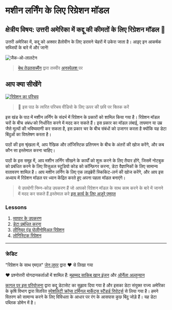 # मशीन लर्निंग के लिए रिग्रेशन मॉडल
## क्षेत्रीय विषय: उत्तरी अमेरिका में कद्दू की कीमतों के लिए रिग्रेशन मॉडल 🎃

उत्तरी अमेरिका में, कद्दू को अक्सर हैलोवीन के लिए डरावने चेहरों में उकेरा जाता है। आइए इन आकर्षक सब्जियों के बारे में और जानें!

![जैक-ओ-लालटेन](./images/jack-o-lanterns.jpg)
>   <a href="https://unsplash.com/@teutschmann?utm_source=unsplash&utm_medium=referral&utm_content=creditCopyText">बेथ तेउतसच्मैंन</a> द्वारा तस्वीर  <a href="https://unsplash.com/s/photos/jack-o-lanterns?utm_source=unsplash&utm_medium=referral&utm_content=creditCopyText">अनस्पेलश </a> पर
  
## आप क्या सीखेंगे

[![रिग्रेशन का परिचय](https://img.youtube.com/vi/5QnJtDad4iQ/0.jpg)](https://youtu.be/5QnJtDad4iQ "रिग्रेशन परिचय वीडियो - देखने के लिए क्लिक करें!")
> 🎥 इस पाठ के त्वरित परिचय वीडियो के लिए ऊपर की छवि पर क्लिक करें

इस खंड के पाठ में मशीन लर्निंग के संदर्भ में रिग्रेशन के प्रकारों को शामिल किया गया है। रिग्रेशन मॉडल चरों के बीच _संबंध_ को निर्धारित करने में मदद कर सकते हैं। इस प्रकार का मॉडल लंबाई, तापमान या उम्र जैसे मूल्यों की भविष्यवाणी कर सकता है, इस प्रकार चर के बीच संबंधों को उजागर करता है क्योंकि यह डेटा बिंदुओं का विश्लेषण करता है।

पाठों की इस श्रृंखला में, आप रैखिक और लॉजिस्टिक प्रतिगमन के बीच के अंतरों की खोज करेंगे, और कब कौन सा इस्तेमाल करना चाहिए।

पाठों के इस समूह में, आप मशीन लर्निंग सीखने के कार्यों को शुरू करने के लिए तैयार होंगे, जिसमें नोटबुक को प्रबंधित करने के लिए विजुअल स्टूडियो कोड को कॉन्फ़िगर करना, डेटा वैज्ञानिकों के लिए सामान्य वातावरण शामिल है। आप मशीन लर्निंग के लिए एक लाइब्रेरी स्किकिट-लर्न की खोज करेंगे, और आप इस अध्याय में रिग्रेशन मॉडल पर ध्यान केंद्रित करते हुए अपना पहला मॉडल बनाएंगे।

>ये उपयोगी निम्न-कोड उपकरण हैं जो आपको रिग्रेशन मॉडल के साथ काम करने के बारे में जानने में मदद कर सकते हैं.इस्तेमाल करे [इस कार्य के लिए अज़ूरे एमएल](https://docs.microsoft.com/learn/modules/create-regression-model-azure-machine-learning-designer/?WT.mc_id=academic-15963-cxa)

### Lessons

1. [व्यापार के उपकरण](1-Tools/README.md)
2. [डेटा प्रबंधित करना](2-Data/README.md)
3. [लीनियर एंड पोलीनोमिअल रिग्रेशन](3-Linear/README.md)
4. [लोगिस्टिक रिग्रेशन](4-Logistic/README.md)

---
### क्रेडिट

"रिग्रेशन के साथ एमएल"  [जेन लूपर](https://twitter.com/jenlooper) द्वारा ♥ से लिखा गया

♥️ प्रश्नोत्तरी योगदानकर्ताओं में शामिल हैं: [मुहम्मद साकिब खान इंजन](https://twitter.com/Sakibinan) और [ऑर्नेला अल्तुन्यान](https://twitter.com/ornelladotcom)

[कागल पर इस परियोजना](https://www.kaggle.com/usda/a-year-of-pumpkin-prices) द्वारा कद्दू डेटासेट का सुझाव दिया गया है और इसका डेटा संयुक्त राज्य अमेरिका के कृषि विभाग द्वारा वितरित [स्पेशलिटी क्रॉप्स टर्मिनल मार्केट्स स्टैंडर्ड रिपोर्ट्स](https://www.marketnews.usda.gov/mnp/fv-report-config-step1?type=termPrice) से लिया गया है। हमने वितरण को सामान्य करने के लिए विविधता के आधार पर रंग के आसपास कुछ बिंदु जोड़े हैं। यह डेटा पब्लिक डोमेन में है।
